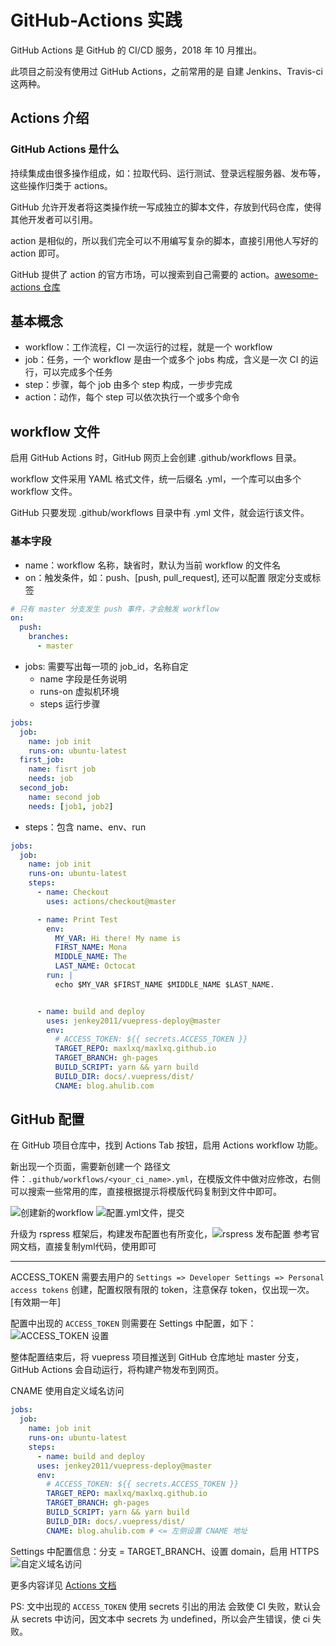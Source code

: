 # GitHub-Actions 实践

GitHub Actions 是 GitHub 的 CI/CD 服务，2018 年 10 月推出。

此项目之前没有使用过 GitHub Actions，之前常用的是 自建 Jenkins、Travis-ci 这两种。

## Actions 介绍

### GitHub Actions 是什么

持续集成由很多操作组成，如：拉取代码、运行测试、登录远程服务器、发布等，这些操作归类于 actions。

GitHub 允许开发者将这类操作统一写成独立的脚本文件，存放到代码仓库，使得其他开发者可以引用。

action 是相似的，所以我们完全可以不用编写复杂的脚本，直接引用他人写好的 action 即可。

GitHub 提供了 action 的官方市场，可以搜索到自己需要的 action。[awesome-actions 仓库](https://github.com/sdras/awesome-actions)

## 基本概念

- workflow：工作流程，CI 一次运行的过程，就是一个 workflow
- job：任务，一个 workflow 是由一个或多个 jobs 构成，含义是一次 CI 的运行，可以完成多个任务
- step：步骤，每个 job 由多个 step 构成，一步步完成
- action：动作，每个 step 可以依次执行一个或多个命令

## workflow 文件

启用 GitHub Actions 时，GitHub 网页上会创建 .github/workflows 目录。

workflow 文件采用 YAML 格式文件，统一后缀名 .yml，一个库可以由多个 workflow 文件。

GitHub 只要发现 .github/workflows 目录中有 .yml 文件，就会运行该文件。

### 基本字段

- name：workflow 名称，缺省时，默认为当前 workflow 的文件名
- on：触发条件，如：push、\[push, pull_request], 还可以配置 限定分支或标签

```yaml
# 只有 master 分支发生 push 事件，才会触发 workflow
on:
  push:
    branches:
      - master
```

- jobs: 需要写出每一项的 job_id，名称自定
  - name 字段是任务说明
  - runs-on 虚拟机环境
  - steps 运行步骤

```yaml
jobs:
  job:
    name: job init
    runs-on: ubuntu-latest
  first_job:
    name: fisrt job
    needs: job
  second_job:
    name: second job
    needs: [job1, job2]
```

- steps：包含 name、env、run

```yaml
jobs:
  job:
    name: job init
    runs-on: ubuntu-latest
    steps:
      - name: Checkout
        uses: actions/checkout@master

      - name: Print Test
        env:
          MY_VAR: Hi there! My name is
          FIRST_NAME: Mona
          MIDDLE_NAME: The
          LAST_NAME: Octocat
        run: |
          echo $MY_VAR $FIRST_NAME $MIDDLE_NAME $LAST_NAME.


      - name: build and deploy
        uses: jenkey2011/vuepress-deploy@master
        env:
          # ACCESS_TOKEN: ${{ secrets.ACCESS_TOKEN }}
          TARGET_REPO: maxlxq/maxlxq.github.io
          TARGET_BRANCH: gh-pages
          BUILD_SCRIPT: yarn && yarn build
          BUILD_DIR: docs/.vuepress/dist/
          CNAME: blog.ahulib.com
```

## GitHub 配置

在 GitHub 项目仓库中，找到 Actions Tab 按钮，启用 Actions workflow 功能。

新出现一个页面，需要新创建一个 路径文件：`.github/workflows/<your_ci_name>.yml`，在模版文件中做对应修改，右侧可以搜索一些常用的库，直接根据提示将模版代码复制到文件中即可。

![创建新的workflow](https://ahulib-1251891330.cos.ap-hongkong.myqcloud.com/image/blog/create_workflow.png)
![配置.yml文件，提交](https://ahulib-1251891330.cos.ap-hongkong.myqcloud.com/image/blog/yml_config.png)

升级为 rspress 框架后，构建发布配置也有所变化，![rspress 发布配置](https://ahulib-1251891330.cos.ap-hongkong.myqcloud.com/image/blog/rspress-deploy.png)
参考官网文档，直接复制yml代码，使用即可

---

ACCESS_TOKEN 需要去用户的 `Settings => Developer Settings => Personal access tokens` 创建，配置权限有限的 token，注意保存 token，仅出现一次。[有效期一年]

配置中出现的 `ACCESS_TOKEN` 则需要在 Settings 中配置，如下：
![ACCESS_TOKEN 设置](https://ahulib-1251891330.cos.ap-hongkong.myqcloud.com/image/blog/ACCESS_TOKEN.png)

整体配置结束后，将 vuepress 项目推送到 GitHub 仓库地址 master 分支，GitHub Actions 会自动运行，将构建产物发布到网页。

CNAME 使用自定义域名访问

```yaml
jobs:
  job:
    name: job init
    runs-on: ubuntu-latest
    steps:
      - name: build and deploy
      uses: jenkey2011/vuepress-deploy@master
      env:
        # ACCESS_TOKEN: ${{ secrets.ACCESS_TOKEN }}
        TARGET_REPO: maxlxq/maxlxq.github.io
        TARGET_BRANCH: gh-pages
        BUILD_SCRIPT: yarn && yarn build
        BUILD_DIR: docs/.vuepress/dist/
        CNAME: blog.ahulib.com # <= 左侧设置 CNAME 地址
```

Settings 中配置信息：分支 = TARGET_BRANCH、设置 domain，启用 HTTPS
![自定义域名访问](https://ahulib-1251891330.cos.ap-hongkong.myqcloud.com/image/blog/CNAME_config.png)

更多内容详见 [Actions 文档](https://docs.github.com/en/rest/reference/actions)

PS: 文中出现的 `ACCESS_TOKEN` 使用 secrets 引出的用法 会致使 CI 失败，默认会从 secrets 中访问，因文本中 secrets 为 undefined，所以会产生错误，使 ci 失败。
